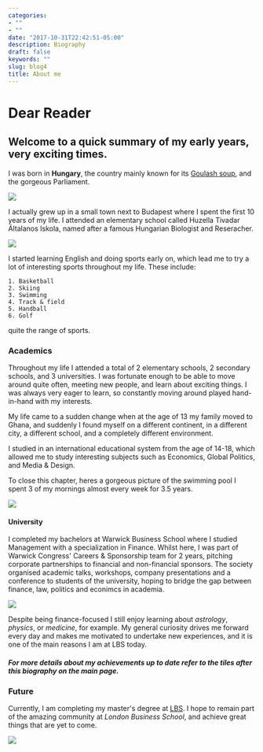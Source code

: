 ```yaml
---
categories:
- ""
- ""
date: "2017-10-31T22:42:51-05:00"
description: Biography
draft: false
keywords: ""
slug: blog4
title: About me
---
```


# Dear Reader

## Welcome to a quick summary of my early years, very exciting times.
 
I was born in **Hungary**, the country mainly known for its [Goulash soup](https://en.wikipedia.org/wiki/Goulash), and the gorgeous Parliament. 

![](https://upload.wikimedia.org/wikipedia/commons/2/22/Exterior_view_-_daytime.jpg)

I actually grew up in a small town next to Budapest where I spent the first 10 years of my life. I attended  an elementary school called Huzella Tivadar Általanos Iskola, named after a famous Hungarian Biologist and Reseracher.

![](https://upload.wikimedia.org/wikipedia/commons/0/0e/Huzella_Tivadar.jpg)

I started learning English and doing sports early on, which lead me to try a lot of interesting sports throughout my life. These include:

    1. Basketball
    2. Skiing
    3. Swimming
    4. Track & field
    5. Handball
    6. Golf
    
quite the range of sports.

### Academics

Throughout my life I attended a total of 2 elementary schools, 2 secondary schools, and 3 universities. I was fortunate enough to be able to move around quite often, meeting new people, and learn about exciting things. I was always very eager to learn, so constantly moving around played hand-in-hand with my interests. 

My life came to a sudden change when at the age of 13 my family moved to Ghana, and suddenly I found myself on a different continent, in a different city, a different school, and a completely different environment.

I studied in an international educational system from the age of 14-18, which allowed me to study interesting subjects such as Economics, Global Politics, and Media & Design.

To close this chapter, heres a gorgeous picture of the swimming pool I spent 3 of my mornings almost every week for 3.5 years. 

![](https://www.lincoln.edu.gh/uploaded/photos/News_Story_Photos/2014-2015_SY/2015_February/SwimMeetFebruary20151.jpg)

#### University

I completed my bachelors at Warwick Business School where I studied Management with a specialization in Finance. Whilst here, I was part of Warwick Congress' Careers & Sponsorship team for 2 years, pitching corporate partnerships to financial and non-financial sponsors. The society organised academic talks, workshops, company presentations and a conference to students of the university, hoping to bridge the gap between finance, law, politics and econimcs in academia.

![](https://qtem.org/content//academicpartners/39/media/wbs041016-89.jpg)


Despite being finance-focused I still enjoy learning about *astrology*, *physics*, or *medicine*, for example. My general curiosity drives me forward every day and makes me motivated to undertake new experiences, and it is one of the main reasons I am at LBS today.

##### For more details about my achievements up to date refer to the tiles after this biography on the main page.

### Future

Currently, I am completing my master's degree at [LBS](https://www.london.edu). I hope to remain part of the amazing community at *London Business School*, and achieve great things that are yet to come. 

![](https://upload.wikimedia.org/wikipedia/commons/4/47/RS9327_LBS_Standard_Logo_RGB_AW-hpr.jpg)
